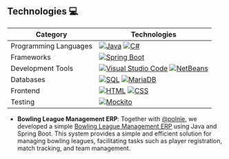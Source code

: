 ## Technologies 💻

| Category                | Technologies                                                                                                |
|-------------------------|-------------------------------------------------------------------------------------------------------------|
| Programming Languages   | [![Java](https://img.shields.io/badge/Java-ED8B00?style=for-the-badge&logo=java&logoColor=white)](https://www.java.com/) [![C#](https://img.shields.io/badge/C%23-239120?style=for-the-badge&logo=c-sharp&logoColor=white)](https://docs.microsoft.com/en-us/dotnet/csharp/) |
| Frameworks              | [![Spring Boot](https://img.shields.io/badge/Spring_Boot-6DB33F?style=for-the-badge&logo=spring&logoColor=white)](https://spring.io/projects/spring-boot) |
| Development Tools       | [![Visual Studio Code](https://img.shields.io/badge/Visual_Studio_Code-007ACC?style=for-the-badge&logo=visual-studio-code&logoColor=white)](https://code.visualstudio.com/) [![NetBeans](https://img.shields.io/badge/NetBeans-1B6AC6?style=for-the-badge&logo=apache-netbeans-ide&logoColor=white)](https://netbeans.apache.org/) |
| Databases               | [![SQL](https://img.shields.io/badge/SQL-4479A1?style=for-the-badge&logo=postgresql&logoColor=white)](#) [![MariaDB](https://img.shields.io/badge/MariaDB-003545?style=for-the-badge&logo=mariadb&logoColor=white)](#) |
| Frontend                | [![HTML](https://img.shields.io/badge/HTML5-E34F26?style=for-the-badge&logo=html5&logoColor=white)](#) [![CSS](https://img.shields.io/badge/CSS3-1572B6?style=for-the-badge&logo=css3&logoColor=white)](#) |
| Testing                 | [![Mockito](https://img.shields.io/badge/Mockito-DB8720?style=for-the-badge&logo=mockito&logoColor=white)](#) |
- **Bowling League Management ERP**: Together with [@polnie](https://github.com/PolNie), we developed a simple [Bowling League Management ERP](https://github.com/MarcRLeon/ERPBouling) using Java and Spring Boot. This system provides a simple and efficient solution for managing bowling leagues, facilitating tasks such as player registration, match tracking, and team management.
